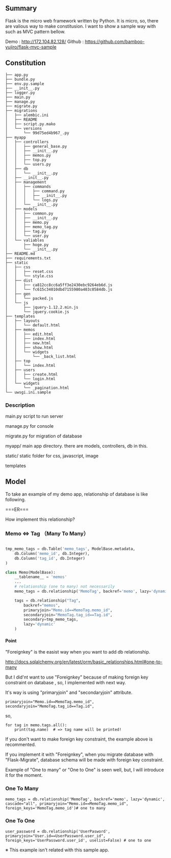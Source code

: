 ## Summary

Flask is the micro web framework written by Python.
It is micro, so, there are valious way to make constitusion.
I want to show a sample way with such as MVC pattern bellow.

Demo : http://172.104.82.128/
Github : https://github.com/bamboo-yujiro/flask-mvc-sample

## Constitution

```
├── app.py
├── bundle.py
├── env.py.sample
├── __init__.py
├── logger.py
├── main.py
├── manage.py
├── migrate.py
├── migrations
│   ├── alembic.ini
│   ├── README
│   ├── script.py.mako
│   └── versions
│       └── 99d75ed4b967_.py
├── myapp
│   ├── controllers
│   │   ├── general_base.py
│   │   ├── __init__.py
│   │   ├── memos.py
│   │   ├── top.py
│   │   └── users.py
│   ├── db
│   │   └── __init__.py
│   ├── __init__.py
│   ├── management
│   │   ├── commands
│   │   │   ├── command.py
│   │   │   ├── __init__.py
│   │   │   └── logs.py
│   │   └── __init__.py
│   ├── models
│   │   ├── common.py
│   │   ├── __init__.py
│   │   ├── memo.py
│   │   ├── memo_tag.py
│   │   ├── tag.py
│   │   └── user.py
│   └── valiables
│       ├── hoge.py
│       └── __init__.py
├── README.md
├── requirements.txt
├── static
│   ├── css
│   │   ├── reset.css
│   │   └── style.css
│   ├── dist
│   │   ├── ca812cc8cc6a5ff3e2430ebc9264eb6d.js
│   │   └── fc615c34010dbd7155980a403c0584db.js
│   ├── gen
│   │   └── packed.js
│   └── js
│       ├── jquery-1.12.2.min.js
│       └── jquery.cookie.js
├── templates
│   ├── layouts
│   │   └── default.html
│   ├── memos
│   │   ├── edit.html
│   │   ├── index.html
│   │   ├── new.html
│   │   ├── show.html
│   │   └── widgets
│   │       └── _back_list.html
│   ├── top
│   │   └── index.html
│   ├── users
│   │   ├── create.html
│   │   └── login.html
│   └── widgets
│       └── _pagination.html
└── uwsgi.ini.sample
```

### Description

main.py
script to run server

manage.py
for console

migrate.py
for migration of database

myapp/
main app directory. there are models, controllers, db in this.

static/
static folder for css, javascript, image

templates


## Model

To take an example of my demo app, relationship of database is like following.

===ER===

How implement this relationship?

### Memo <=> Tag （Many To Many）

``` myapp/models/memo.py

tmp_memo_tags = db.Table('memo_tags', ModelBase.metadata,
    db.Column('memo_id', db.Integer),
    db.Column('tag_id', db.Integer)
)

class Memo(ModelBase):
    __tablename__ = 'memos'
    ...
    # relationship (one to many) not necessarily
    memo_tags = db.relationship('MemoTag', backref='memo', lazy='dynamic', cascade="all", primaryjoin="Memo.id==MemoTag.memo_id", foreign_keys='MemoTag.memo_id')# one to many

    tags = db.relationship("Tag",
        backref="memos",
        primaryjoin="Memo.id==MemoTag.memo_id",
        secondaryjoin="MemoTag.tag_id==Tag.id",
        secondary=tmp_memo_tags,
        lazy='dynamic'
    )

```
#### Point
"Foreignkey" is the easist way when you want to add db relationship.

http://docs.sqlalchemy.org/en/latest/orm/basic_relationships.html#one-to-many

But I did'nt want to use "Foreignkey" because of making foreign key constraint on database , so, I implemented with next way.

It's way is using "primaryjoin" and "secondaryjoin" attribute.

```
primaryjoin="Memo.id==MemoTag.memo_id",
secondaryjoin="MemoTag.tag_id==Tag.id",
```
so, 
```
for tag in memo.tags.all():
    print(tag.name)  # => tag name will be printed!
```

If you don't want to make foreign key constraint, the example above is recommented.

If you implement it with "Foreignkey", when you migrate database with "Flask-Migrate",  database schema will be made with foreign key constraint.


Example of "One to many" or "One to One" is seen well,  but, I will introduce it for the moment. 

### One To Many
```
memo_tags = db.relationship('MemoTag', backref='memo', lazy='dynamic', cascade="all", primaryjoin="Memo.id==MemoTag.memo_id", foreign_keys='MemoTag.memo_id')# one to many
```

### One To One
```
user_password = db.relationship('UserPasword', primaryjoin="User.id==UserPassword.user_id", foreign_keys='UserPassword.user_id', uselist=False) # one to one
```
※ This example isn't related with this sample app.

